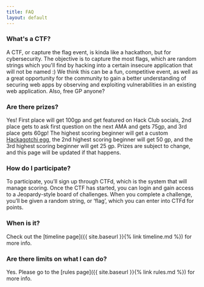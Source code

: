 ```yaml
---
title: FAQ
layout: default
---
```


### What's a CTF?
A CTF, or capture the flag event, is kinda like a hackathon, but for cybersecurity. The objective is to capture the most flags, which are random strings which you'll find by hacking into a certain insecure application that will not be named :) We think this can be a fun, competitive event, as well as a great opportunity for the community to gain a better understanding of securing web apps by observing and exploiting vulnerabilities in an existing web application. Also, free GP anyone?

### Are there prizes?
Yes! First place will get 100gp and get featured on Hack Club socials, 2nd place gets to ask first question on the next AMA and gets 75gp, and 3rd place gets 60gp! The highest scoring beginner will get a custom [Hackagotchi egg](https://hackagotch.io), the 2nd highest scoring beginner will get 50 gp, and the 3rd highest scoring beginner will get 25 gp. Prizes are subject to change, and this page will be updated if that happens.

### How do I participate?
To participate, you’ll sign up through CTFd, which is the system that will manage scoring. Once the CTF has started, you can login and gain access to a Jeopardy-style board of challenges. When you complete a challenge, you’ll be given a random string, or ‘flag’, which you can enter into CTFd for points.

### When is it? 
Check out the [timeline page]({{ site.baseurl }}{% link timeline.md %}) for more info.

### Are there limits on what I can do?
Yes. Please go to the [rules page]({{ site.baseurl }}{% link rules.md %}) for more info.